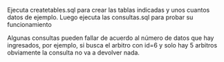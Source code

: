Ejecuta createtables.sql para crear las tablas indicadas y unos cuantos datos de ejemplo.
Luego ejecuta las consultas.sql para probar su funcionamiento

Algunas consultas pueden fallar de acuerdo al número de datos que hay ingresados, por ejemplo, si busca el arbitro con id=6 y solo hay 5 arbitros obviamente la consulta no va a devolver nada.
